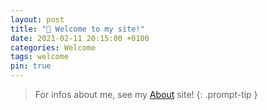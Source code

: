 ```yaml
---
layout: post
title: "👋 Welcome to my site!"
date: 2021-02-11 20:15:00 +0100
categories: Welcome
tags: welcome
pin: true
---
```


> For infos about me, see my [About](/about) site!
{: .prompt-tip }
